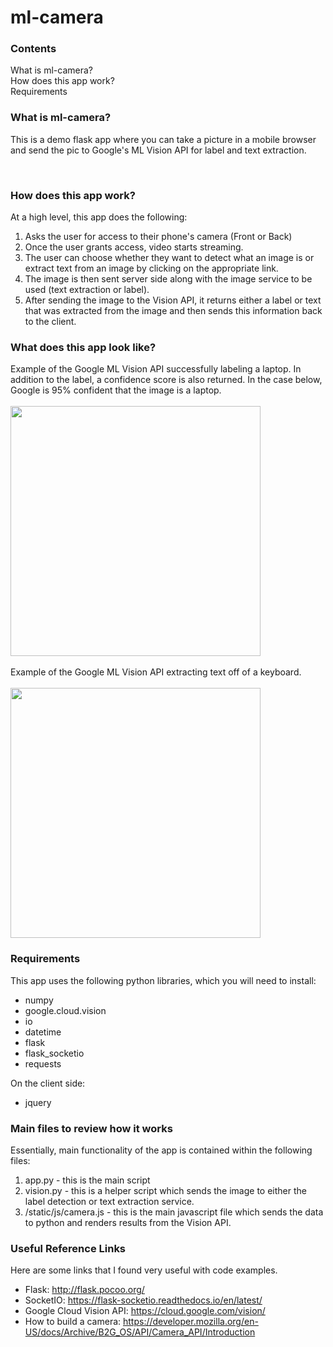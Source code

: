 # ml-camera

### Contents
What is ml-camera?<br/>
How does this app work?<br/>
Requirements<br/>



### What is ml-camera?

This is a demo flask app where you can take a picture in a mobile browser and send the pic to Google's ML Vision API for label and text extraction.

<br/>

### How does this app work?

At a high level, this app does the following:

1. Asks the user for access to their phone's camera (Front or Back)
2. Once the user grants access, video starts streaming.
3. The user can choose whether they want to detect what an image is or extract text from an image by clicking on the appropriate link.
4. The image is then sent server side along with the image service to be used (text extraction or label). 
5. After sending the image to the Vision API, it returns either a label or text that was extracted from the image and then sends this information back to the client. 

### What does this app look like?

Example of the Google ML Vision API successfully labeling a laptop. In addition to the label, a confidence score is also returned. In the case below, Google is 95% confident that the image is a laptop. <br/><br/>
<img src="https://raw.githubusercontent.com/garethcull/ml-camera/master/static/img/label_image.png" width="400" />
<br/><br/>
Example of the Google ML Vision API extracting text off of a keyboard.<br/><br/>
<img src="https://raw.githubusercontent.com/garethcull/ml-camera/master/static/img/text_extraction.png" width="400" />


### Requirements

This app uses the following python libraries, which you will need to install:

- numpy
- google.cloud.vision
- io
- datetime
- flask
- flask_socketio
- requests

On the client side:

- jquery


### Main files to review how it works

Essentially, main functionality of the app is contained within the following files:

1. app.py - this is the main script
2. vision.py - this is a helper script which sends the image to either the label detection or text extraction service.
3. /static/js/camera.js - this is the main javascript file which sends the data to python and renders results from the Vision API. 


### Useful Reference Links

Here are some links that I found very useful with code examples.

- Flask: http://flask.pocoo.org/
- SocketIO: https://flask-socketio.readthedocs.io/en/latest/
- Google Cloud Vision API: https://cloud.google.com/vision/
- How to build a camera: https://developer.mozilla.org/en-US/docs/Archive/B2G_OS/API/Camera_API/Introduction









